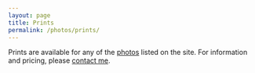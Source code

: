 ```yaml
---
layout: page
title: Prints
permalink: /photos/prints/
---
```

Prints are available for any of the <a href="/photos">photos</a> listed on the site. For information and pricing, please <a href="/contact">contact me</a>.